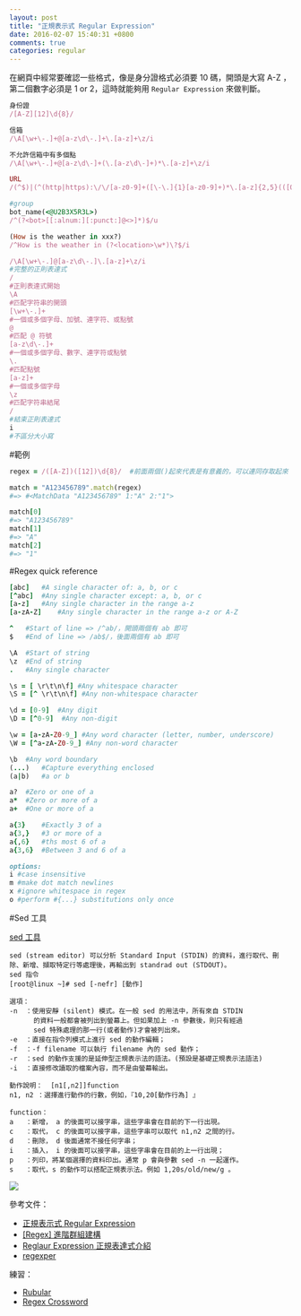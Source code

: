 ```yaml
---
layout: post
title: "正規表示式 Regular Expression"
date: 2016-02-07 15:40:31 +0800
comments: true
categories: regular
---
```


在網頁中經常要確認一些格式，像是身分證格式必須要 10 碼，開頭是大寫 A-Z ，第二個數字必須是 1 or 2，這時就能夠用 `Regular Expression` 來做判斷。

<!-- more -->

```ruby
身份證 
/[A-Z][12]\d{8}/

信箱
/\A[\w+\-.]+@[a-z\d\-.]+\.[a-z]+\z/i

不允許信箱中有多個點
/\A[\w+\-.]+@[a-z\d\-]+(\.[a-z\d\-]+)*\.[a-z]+\z/i

URL
/(^$)|(^(http|https):\/\/[a-z0-9]+([\-\.]{1}[a-z0-9]+)*\.[a-z]{2,5}(([0-9]{1,5})?\/.*)?$)/ix

#group
bot_name(<@U2B3X5R3L>)
/^(?<bot>[[:alnum:][:punct:]@<>]*)$/u 

(How is the weather in xxx?)
/^How is the weather in (?<location>\w*)\?$/i
```

```ruby
/\A[\w+\-.]@[a-z\d\-.]\.[a-z]+\z/i
#完整的正則表達式
/
#正則表達式開始
\A
#匹配字符串的開頭
[\w+\-.]+
#一個或多個字母、加號、連字符、或點號
@
#匹配 @ 符號
[a-z\d\-.]+
#一個或多個字母、數字、連字符或點號
\.
#匹配點號
[a-z]+
#一個或多個字母
\z
#匹配字符串結尾
/
#結束正則表達式
i
#不區分大小寫
```

#範例

```ruby
regex = /([A-Z])([12])\d{8}/  #前面兩個()起來代表是有意義的，可以連同存取起來

match = "A123456789".match(regex)
#=> #<MatchData "A123456789" 1:"A" 2:"1">

match[0]
#=> "A123456789"
match[1]
#=> "A"
match[2]
#=> "1"
```

#Regex quick reference

```ruby
[abc]	#A single character of: a, b, or c
[^abc]	#Any single character except: a, b, or c
[a-z]	#Any single character in the range a-z
[a-zA-Z]	#Any single character in the range a-z or A-Z

^	#Start of line => /^ab/，開頭兩個有 ab 即可
$	#End of line => /ab$/，後面兩個有 ab 即可

\A	#Start of string
\z	#End of string
.	#Any single character

\s = [ \r\t\n\f] #Any whitespace character
\S = [^ \r\t\n\f] #Any non-whitespace character

\d = [0-9]	#Any digit
\D = [^0-9]  #Any non-digit

\w = [a-zA-Z0-9_] #Any word character (letter, number, underscore)
\W = [^a-zA-Z0-9_] #Any non-word character

\b	#Any word boundary
(...)	#Capture everything enclosed
(a|b)	#a or b

a?	#Zero or one of a
a*	#Zero or more of a
a+	#One or more of a

a{3}	#Exactly 3 of a
a{3,}	#3 or more of a
a{,6}	#ths most 6 of a
a{3,6}	#Between 3 and 6 of a

options: 
i #case insensitive 
m #make dot match newlines 
x #ignore whitespace in regex 
o #perform #{...} substitutions only once
```

#Sed 工具

[sed 工具](http://dywang.csie.cyut.edu.tw/dywang/linuxProgram/node36.html)

```
sed (stream editor) 可以分析 Standard Input (STDIN) 的資料，進行取代、刪除、新增、擷取特定行等處理後，再輸出到 standrad out (STDOUT)。
sed 指令
[root@linux ~]# sed [-nefr] [動作]

選項：
-n  ：使用安靜 (silent) 模式。在一般 sed 的用法中，所有來自 STDIN 
      的資料一般都會被列出到螢幕上。但如果加上 -n 參數後，則只有經過
      sed 特殊處理的那一行(或者動作)才會被列出來。
-e  ：直接在指令列模式上進行 sed 的動作編輯；
-f  ：-f filename 可以執行 filename 內的 sed 動作；
-r  ：sed 的動作支援的是延伸型正規表示法的語法。(預設是基礎正規表示法語法)
-i  ：直接修改讀取的檔案內容，而不是由螢幕輸出。

動作說明：  [n1[,n2]]function
n1, n2 ：選擇進行動作的行數，例如，『10,20[動作行為] 』

function：
a   ：新增， a 的後面可以接字串，這些字串會在目前的下一行出現。
c   ：取代， c 的後面可以接字串，這些字串可以取代 n1,n2 之間的行。
d   ：刪除， d 後面通常不接任何字串；
i   ：插入， i 的後面可以接字串，這些字串會在目前的上一行出現；
p   ：列印，將某個選擇的資料印出。通常 p 會與參數 sed -n 一起運作。
s   ：取代，s 的動作可以搭配正規表示法。例如 1,20s/old/new/g 。
```

![](http://3.bp.blogspot.com/-zDqcT6NKc64/T1A15_0JioI/AAAAAAAAALg/n4rdlJksXFQ/s1600/regular-expressions-cheat-sheet-v2.png)

參考文件：  

* [正規表示式 Regular Expression](https://atedev.wordpress.com/2007/11/23/%E6%AD%A3%E8%A6%8F%E8%A1%A8%E7%A4%BA%E5%BC%8F-regular-expression/)
* [[Regex] 進階群組建構](https://dotblogs.com.tw/johnny/2010/03/02/13855)
* [Reglaur Expression 正規表達式介紹](http://wildsnote.blogspot.tw/2012/03/reglaur-expression.html)
* [regexper](https://regexper.com/)

練習：  

* [Rubular](http://rubular.com/)  
* [Regex Cross­word](https://regexcrossword.com/)